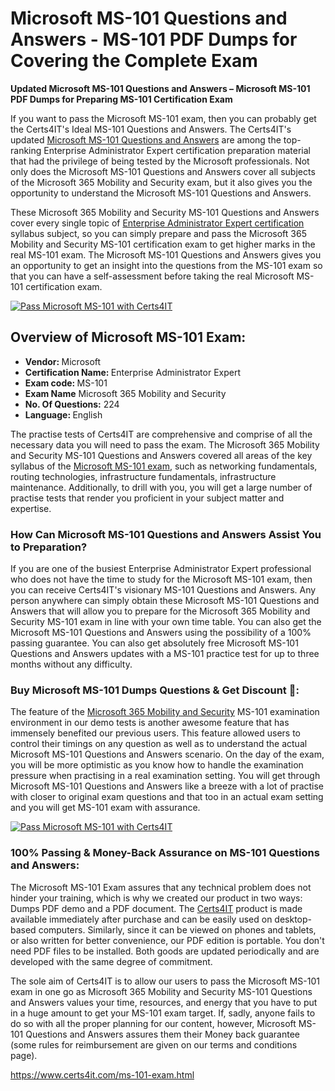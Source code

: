   <h1>Microsoft MS-101 <span class="exam_variation">Questions and Answers</span> - MS-101 PDF Dumps for Covering the Complete Exam </h1>
                    <p><strong>Updated Microsoft MS-101 <span class="exam_variation">Questions and Answers</span> – Microsoft MS-101 PDF Dumps for Preparing MS-101 Certification Exam</strong></p>
                  <p>If you want to pass the Microsoft MS-101 exam, then you can probably get the Certs4IT's Ideal MS-101 <span class="exam_variation">Questions and Answers</span>. The Certs4IT's updated 
                    <a href="https://www.certs4it.com/ms-101-exam.html">Microsoft MS-101 <span class="exam_variation">Questions and Answers</span></a> are among the top-ranking Enterprise Administrator Expert certification preparation material that had the privilege of being tested by the 
                    Microsoft professionals. Not only does the Microsoft MS-101 <span class="exam_variation">Questions and Answers</span> cover all subjects of the Microsoft 365 Mobility and Security exam, but it 
                    also gives you the opportunity to understand the Microsoft MS-101 <span class="exam_variation">Questions and Answers</span>.</p>
                    <p>These Microsoft 365 Mobility and Security MS-101 <span class="exam_variation">Questions and Answers</span> cover every single topic of <a href="https://www.certs4it.com/enterprise-administrator-expert-certification-exams.html">Enterprise Administrator Expert certification</a> syllabus subject, 
                    so you can simply prepare and pass the Microsoft 365 Mobility and Security MS-101 certification exam to get higher marks in the 
                    real MS-101 exam. The Microsoft MS-101 <span class="exam_variation">Questions and Answers</span> gives you an opportunity to get an insight into the questions from the MS-101 exam so that you can 
                    have a self-assessment before taking the real Microsoft MS-101 certification exam.</p>
                   <p><a href="https://www.certs4it.com/ms-101-exam.html"><img src="https://www.certs4it.com/images/get-now-100-guanteed-success-certs4it.png" class="postImage" alt="Pass Microsoft MS-101 with Certs4IT"></a></p>
                    <h2>Overview of Microsoft MS-101 Exam:</h2>
                    <ul>
                        <li><strong>Vendor: </strong> Microsoft</li>
                        <li><strong>Certification Name: </strong> Enterprise Administrator Expert</li>
                        <li><strong>Exam code: </strong> MS-101</li>
                        <li><strong>Exam Name</strong> Microsoft 365 Mobility and Security</li>
                        <li><strong>No. Of Questions:</strong> 224 </li>
                        <li><strong>Language: </strong> English</li>
                    </ul>
                    <p>The practise tests of Certs4IT are comprehensive and comprise of all the necessary data you will need to pass the exam. The Microsoft 365 Mobility and Security 
                    MS-101 <span class="exam_variation">Questions and Answers</span> covered all areas of the key syllabus of the <a href="https://www.certs4it.com/microsoft-certification-exams.html">Microsoft MS-101 exam</a>, such as networking fundamentals, routing technologies, infrastructure fundamentals, 
                    infrastructure maintenance. Additionally, to drill with you, you will get a large number of practise tests that render you proficient in your subject matter and expertise.</p>
                    <h3>How Can Microsoft MS-101 <span class="exam_variation">Questions and Answers</span> Assist You to Preparation?</h3>
                    <p>If you are one of the busiest Enterprise Administrator Expert professional who does not have the time to study for the Microsoft MS-101 exam, then you can receive Certs4IT's visionary 
                    MS-101 <span class="exam_variation">Questions and Answers</span>. Any person anywhere can simply obtain these Microsoft MS-101 <span class="exam_variation">Questions and Answers</span> that will allow you to prepare for the 
                    Microsoft 365 Mobility and Security MS-101 exam in line with your own time table. You can also get the Microsoft MS-101 <span class="exam_variation">Questions and Answers</span> using the 
                    possibility of a 100% passing guarantee. You can also get absolutely free Microsoft MS-101 <span class="exam_variation">Questions and Answers</span> updates with a MS-101 practice test for up to 
                    three months without any difficulty.</p>
                    <h3>Buy Microsoft MS-101 Dumps Questions &amp; Get Discount 🤑:</h3>
                    <p>The feature of the <a href="https://www.certs4it.com/ms-101-exam.html">Microsoft 365 Mobility and Security</a> MS-101 examination environment in our demo tests is another awesome feature that has 
                    immensely benefited our previous users. This feature allowed users to control their timings on any question as well as to understand the actual 
                    Microsoft MS-101 <span class="exam_variation">Questions and Answers</span> scenario. On the day of the exam, you will be more optimistic as you know how to handle the examination pressure when practising in a 
                    real examination setting. You will get through Microsoft MS-101 <span class="exam_variation">Questions and Answers</span> like a breeze with a lot of practise with closer to original exam questions and that 
                    too in an actual exam setting and you will get MS-101 exam with assurance.</p>
                    <p><a href="https://www.certs4it.com/ms-101-exam.html"><img src="https://www.certs4it.com/images/Get-Now-100-Real-Valid-Exam-Certs4IT.jpeg" alt="Pass Microsoft MS-101 with Certs4IT"></a></p>
                     <h3>100% Passing &amp; Money-Back Assurance on MS-101 <span class="exam_variation">Questions and Answers</span>:</h3>
                    <p>The Microsoft MS-101 Exam assures that any technical problem does not hinder your training, which is why we created our product in two ways: Dumps PDF demo and a 
                    PDF document.  The <a href="https://www.certs4it.com/">Certs4IT</a> product is made available immediately after purchase and can be easily used on desktop-based computers. Similarly, since it can be viewed 
                    on phones and tablets, or also written for better convenience, our PDF edition is portable. You don't need PDF files to be installed. Both goods are updated 
                    periodically and are developed with the same degree of commitment.</p>
                     <p> The sole aim of Certs4IT is to allow our users to pass the Microsoft MS-101 exam in one go as Microsoft 365 Mobility and Security 
                    MS-101 <span class="exam_variation">Questions and Answers</span> values your time, resources, and energy that you have to put in a huge amount to get your MS-101 exam target. If, sadly, anyone fails to 
                    do so with all the proper planning for our content, however, Microsoft MS-101 <span class="exam_variation">Questions and Answers</span> assures them their Money back guarantee (some rules for reimbursement are given 
                    on our terms and conditions page).</p>
                     <a href="https://www.certs4it.com/ms-101-exam.html">https://www.certs4it.com/ms-101-exam.html</a>
               
